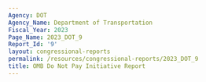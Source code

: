 ```yaml
---
Agency: DOT
Agency_Name: Department of Transportation
Fiscal_Year: 2023
Page_Name: 2023_DOT_9
Report_Id: '9'
layout: congressional-reports
permalink: /resources/congressional-reports/2023_DOT_9
title: OMB Do Not Pay Initiative Report
---
```

